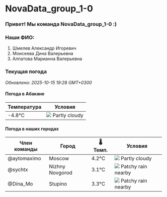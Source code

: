 # NovaData_group_1-0
### Привет! Мы команда NovaData_group_1-0 :)

### Наши ФИО:
1. Шмелев Александр Игоревич
2. Моисеева Дина Валерьевна
3. Алпатова Марианна Валерьевна

### Текущая погода
<!-- WEATHER:START -->
_Обновлено: 2025-10-15 19:28 GMT+0300_

#### Погода в Абакане

| Температура | Условия |
|-------------|----------|
| -4.8°C     | ![](https://cdn.weatherapi.com/weather/64x64/night/116.png) Partly cloudy |

#### Погода в наших городах

| Член команды  | Город               | 🌡️ Темп.  | Условия          |
|---------------|---------------------|-----------|--------------------|
| @aytomaximo    | Moscow              |    4.2°C | ![](https://cdn.weatherapi.com/weather/64x64/night/116.png) Partly cloudy |
| @sychtx        | Nizhny Novgorod     |    3.1°C | ![](https://cdn.weatherapi.com/weather/64x64/night/176.png) Patchy rain nearby |
| @Dina_Mo       | Stupino             |    3.3°C | ![](https://cdn.weatherapi.com/weather/64x64/night/176.png) Patchy rain nearby |

<!-- WEATHER:END -->
